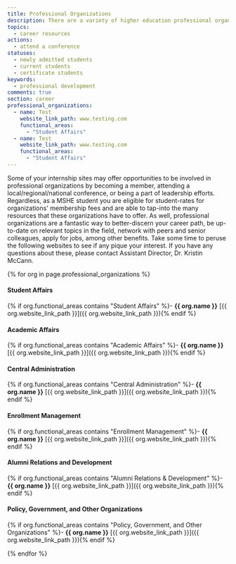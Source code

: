 ```yaml
---
title: Professional Organizations
description: There are a variety of higher education professional organizations with which you should familiarize yourself and in which you should consider more substantial involvement. 
topics: 
  - career resources
actions:
  - attend a conference
statuses:
  - newly admitted students
  - current students
  - certificate students
keywords:
  - professional development
comments: true
section: career
professional_organizations:
  - name: Test
    website_link_path: www.testing.com
    functional_areas: 
      - "Student Affairs"
  - name: Test
    website_link_path: www.testing.com
    functional_areas: 
      - "Student Affairs"
---
```


Some of your internship sites may offer opportunities to be involved in professional organizations by becoming a member, attending a local/regional/national conference, or being a part of leadership efforts. Regardless, as a MSHE student you are eligible for student-rates for organizations' membership fees and are able to tap-into the many resources that these organizations have to offer. As well, professional organizations are a fantastic way to better-discern your career path, be up-to-date on relevant topics in the field, network with peers and senior colleagues, apply for jobs, among other benefits. Take some time to peruse the following websites to see if any pique your interest. If you have any questions about these, please contact Assistant Director, Dr. Kristin McCann.

{% for org in page.professional_organizations %}

#### Student Affairs

{% if org.functional_areas contains "Student Affairs" %}- **{{ org.name }}**  [{{ org.website_link_path }}]({{ org.website_link_path }}){% endif %}

#### Academic Affairs

{% if org.functional_areas contains "Academic Affairs" %}- **{{ org.name }}**  [{{ org.website_link_path }}]({{ org.website_link_path }}){% endif %}

#### Central Administration

{% if org.functional_areas contains "Central Administration" %}- **{{ org.name }}**  [{{ org.website_link_path }}]({{ org.website_link_path }}){% endif %}

#### Enrollment Management

{% if org.functional_areas contains "Enrollment Management" %}- **{{ org.name }}**  [{{ org.website_link_path }}]({{ org.website_link_path }}){% endif %}

#### Alumni Relations and Development

{% if org.functional_areas contains "Alumni Relations & Development" %}- **{{ org.name }}**  [{{ org.website_link_path }}]({{ org.website_link_path }}){% endif %}

#### Policy, Government, and Other Organizations

{% if org.functional_areas contains "Policy, Government, and Other Organizations" %}- **{{ org.name }}**  [{{ org.website_link_path }}]({{ org.website_link_path }}){% endif %}

{% endfor %}